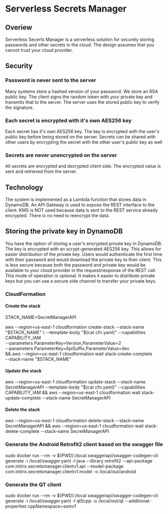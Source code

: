 # Serverless Secrets Manager

## Overiew

Serverless Secerts Manager is a serverless solution for securely storing passwords and other
secrets in the cloud.  The design assumes that you cannot trust your cloud provider.

## Security

### Password is never sent to the server

Many systems store a hashed version of your password.  We store an RSA public key.  The client
signs the random token with your private key and transmits that to the server.  The server
uses the stored public key to verify the signature.

### Each secret is encrypted with it's own AES256 key

Each secret has it's own AES256 key.  The key is encrypted with the user's public key before
being stored on the server.  Secrets can be shared with other users by encrypting the secret
with the other user's public key as well

### Secrets are never unencrypted on the server

All secrets are encrypted and decrypted client side.  The encrypted value is sent and retrieved
from the server.

## Technology

The system is implemented as a Lambda function that stores data in DynamoDB.  An API Gateway
is used to expose the REST interface to the client.  KMS is NOT used because data is sent
to the REST service already encrypted.  There is no need to reencrypt the data.


## Storing the private key in DynamoDB

You have the option of storing a user's encrypted private key in DynamoDB.  The key is
encrypted with an scrypt-generated AES256 key.  This allows for easier distribution of
the private key.  Users would authenticate the first time with their password and would
download the private key to their client.  This is less secure because both the password
and private key would be available to your cloud provider in the request/response of the
REST call.  This mode of operation is optional.  It makes it easier to distribute private
keys but you can use a secure side channel to transfer your private keys.


### CloudFormation

#### Create the stack
STACK_NAME=SecretManagerAPI

aws --region=us-east-1 cloudformation create-stack --stack-name "$STACK_NAME" \
    --template-body "$(cat cfn.yaml)" --capabilities CAPABILITY_IAM \
    --parameters ParameterKey=Version,ParameterValue=2 \
    --parameters ParameterKey=ApiSuffix,ParameterValue=dev \
    && aws --region=us-east-1 cloudformation wait stack-create-complete \
    --stack-name "$STACK_NAME"


#### Update the stack

aws --region=us-east-1 cloudformation update-stack --stack-name SecretManagerAPI --template-body "$(cat cfn.yaml)" --capabilities CAPABILITY_IAM && aws --region=us-east-1 cloudformation wait stack-update-complete --stack-name SecretManagerAPI


#### Delete the stack

aws --region=us-east-1 cloudformation delete-stack --stack-name SecretManagerAPI && aws --region=us-east-1 cloudformation wait stack-delete-complete --stack-name SecretManagerAPI

### Generate the Android Retrofit2 client based on the swagger file

sudo docker run --rm -v ${PWD}:/local swaggerapi/swagger-codegen-cli generate -i /local/swagger.yaml -l java --library retrofit2 --api-package com.intirix.secretsmanager.clientv1.api --model-package com.intirix.secretsmanager.clientv1.model -o /local/out/android

### Generate the QT client

sudo docker run --rm -v ${PWD}:/local swaggerapi/swagger-codegen-cli generate -i /local/swagger.yaml -l qt5cpp -o /local/out/qt --additional-properties cppNamespace=ssmv1
